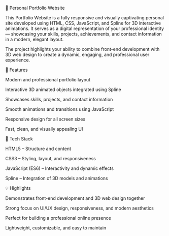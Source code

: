 💼 Personal Portfolio Website

This Portfolio Website is a fully responsive and visually captivating personal site developed using HTML, CSS, JavaScript, and Spline for 3D interactive animations. It serves as a digital representation of your professional identity — showcasing your skills, projects, achievements, and contact information in a modern, elegant layout.

The project highlights your ability to combine front-end development with 3D web design to create a dynamic, engaging, and professional user experience.

🚀 Features

Modern and professional portfolio layout

Interactive 3D animated objects integrated using Spline

Showcases skills, projects, and contact information

Smooth animations and transitions using JavaScript

Responsive design for all screen sizes

Fast, clean, and visually appealing UI

🧠 Tech Stack

HTML5 – Structure and content

CSS3 – Styling, layout, and responsiveness

JavaScript (ES6) – Interactivity and dynamic effects

Spline – Integration of 3D models and animations

💡 Highlights

Demonstrates front-end development and 3D web design together

Strong focus on UI/UX design, responsiveness, and modern aesthetics

Perfect for building a professional online presence

Lightweight, customizable, and easy to maintain